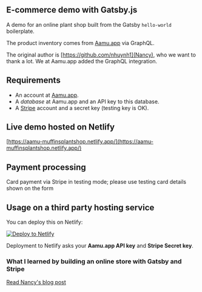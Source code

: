 ## E-commerce demo with Gatsby.js
A demo for an online plant shop built from the Gatsby `hello-world` boilerplate.

The product inventory comes from [Aamu.app](Aamu.app) via GraphQL.

The original author is [https://github.com/nhuynh1](Nancy), who we want to thank a lot. We at Aamu.app added the GraphQL integration.

## Requirements

- An account at [Aamu.app](Aamu.app).
- A *database* at Aamu.app and an API key to this database.
- A [Stripe](https://stripe.com/) account and a secret key (testing key is OK).

## Live demo hosted on Netlify
[https://aamu-muffinsplantshop.netlify.app/](https://aamu-muffinsplantshop.netlify.app/)

## Payment processing
Card payment via Stripe in testing mode; please use testing card details shown on the form

## Usage on a third party hosting service

You can deploy this on Netlify: 

[![Deploy to Netlify](https://www.netlify.com/img/deploy/button.svg)](https://app.netlify.com/start/deploy?repository=https://github.com/AamuApp/aamu-muffinsplantshop)

Deployment to Netlify asks your **Aamu.app API key** and **Stripe Secret key**.

### What I learned by building an online store with Gatsby and Stripe
[Read Nancy's blog post](https://dev.to/nhuynh1/five-things-i-learned-by-building-my-own-shopping-cart-and-checkout-with-gatsby-and-stripe-273k)
